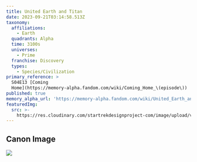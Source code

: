 ```yaml
---
title: United Earth and Titan
date: 2023-09-21T03:14:58.513Z
taxonomy:
  affiliations:
    - Earth
  quadrants: Alpha
  time: 3100s
  universes:
    - Prime
  franchise: Discovery
  types:
    - Species/Civilization
primary_reference: >
  S04E13 [Coming
  Home](https://memory-alpha.fandom.com/wiki/Coming_Home_\(episode\))
published: true
memory_alpha_url: 'https://memory-alpha.fandom.com/wiki/United_Earth_and_Titan'
featuredImg:
  src: >-
    https://res.cloudinary.com/startrekdesignproject-com/image/upload/v1695266393/United-Earth.png
---
```


## Canon Image

![](https://res.cloudinary.com/startrekdesignproject-com/image/upload/v1695266392/United-Earth_DSC-4x13-1.jpg)
